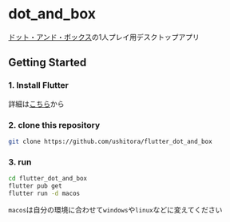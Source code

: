 # dot_and_box

[ドット・アンド・ボックス](https://ja.wikipedia.org/wiki/%E3%83%89%E3%83%83%E3%83%88%E3%82%A2%E3%83%B3%E3%83%89%E3%83%9C%E3%83%83%E3%82%AF%E3%82%B9)の1人プレイ用デスクトップアプリ

## Getting Started

### 1. Install Flutter

詳細は[こちら](https://docs.flutter.dev/get-started/install)から

### 2. clone this repository

```sh
git clone https://github.com/ushitora/flutter_dot_and_box
```

### 3. run

```sh
cd flutter_dot_and_box
flutter pub get
flutter run -d macos
```
`macos`は自分の環境に合わせて`windows`や`linux`などに変えてください